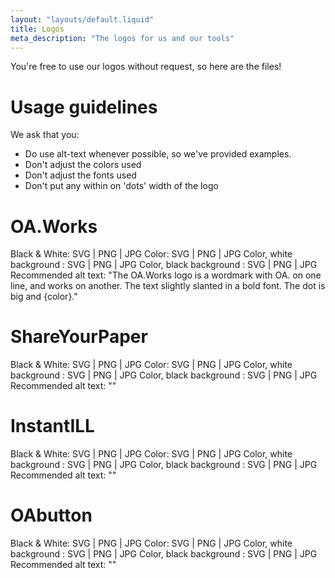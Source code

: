 ```yaml
---
layout: "layouts/default.liquid"
title: Logos
meta_description: "The logos for us and our tools"
---
```

You're free to use our logos without request, so here are the files!

# Usage guidelines

We ask that you:

* Do use alt-text whenever possible, so we've provided examples.
* Don't adjust the colors used
* Don't adjust the fonts used
* Don't put any within on 'dots' width of the logo

# OA.Works

Black & White: SVG | PNG | JPG
Color: SVG | PNG | JPG
Color, white background : SVG | PNG | JPG
Color, black background : SVG | PNG | JPG
Recommended alt text: "The OA.Works logo is a wordmark with OA. on one line, and works on another. The text slightly slanted in a bold font. The dot is big and {color}."

# ShareYourPaper

Black & White: SVG | PNG | JPG
Color: SVG | PNG | JPG
Color, white background : SVG | PNG | JPG
Color, black background : SVG | PNG | JPG
Recommended alt text: ""

# InstantILL

Black & White: SVG | PNG | JPG
Color: SVG | PNG | JPG
Color, white background : SVG | PNG | JPG
Color, black background : SVG | PNG | JPG
Recommended alt text: ""

# OAbutton

Black & White: SVG | PNG | JPG
Color: SVG | PNG | JPG
Color, white background : SVG | PNG | JPG
Color, black background : SVG | PNG | JPG
Recommended alt text: ""
